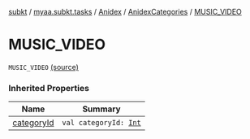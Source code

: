 [subkt](../../../index.md) / [myaa.subkt.tasks](../../index.md) / [Anidex](../index.md) / [AnidexCategories](index.md) / [MUSIC_VIDEO](./-m-u-s-i-c_-v-i-d-e-o.md)

# MUSIC_VIDEO

`MUSIC_VIDEO` [(source)](https://github.com/Myaamori/SubKt/blob/0.1.13/src/main/kotlin/myaa/subkt/tasks/tasks.kt#L1055)

### Inherited Properties

| Name | Summary |
|---|---|
| [categoryId](category-id.md) | `val categoryId: `[`Int`](https://kotlinlang.org/api/latest/jvm/stdlib/kotlin/-int/index.html) |
